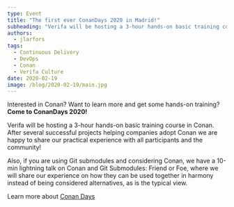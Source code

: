 ```yaml
---
type: Event
title: "The first ever ConanDays 2020 in Madrid!"
subheading: "Verifa will be hosting a 3-hour hands-on basic training course in Conan."
authors:
  - jlarfors
tags:
  - Continuous Delivery
  - DevOps
  - Conan
  - Verifa Culture
date: 2020-02-19
image: /blog/2020-02-19/main.jpg
---
```


Interested in Conan? Want to learn more and get some hands-on training? **Come to ConanDays 2020!**

Verifa will be hosting a 3-hour hands-on basic training course in Conan. After several successful projects helping companies adopt Conan we are happy to share our practical experience with all participants and the community!

Also, if you are using Git submodules and considering Conan, we have a 10-min lightning talk on Conan and Git Submodules: Friend or Foe, where we will share our experience on how they can be used together in harmony instead of being considered alternatives, as is the typical view.

Learn more about [Conan Days](https://conandays.conan.io/)
